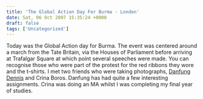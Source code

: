 ```yaml
---
title: 'The Global Action Day For Burma - London'
date: Sat, 06 Oct 2007 15:35:24 +0000
draft: false
tags: ['Uncategorized']
---
```


Today was the Global Action day for Burma. The event was centered around a march from the Tate Britain, via the Houses of Parliament before arriving at Trafalgar Square at which point several speeches were made. You can recognise those who were part of the protest for the red ribbons they wore and the t-shirts. I met two friends who were taking photographs, [Danfung Dennis](http://www.danfungdennis.com/) and Crina Boros. Danfung has had quite a few interesting assignments. Crina was doing an MA whilst I was completing my final year of studies.